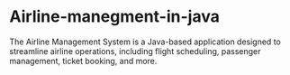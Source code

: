 # Airline-manegment-in-java
The Airline Management System is a Java-based application designed to streamline airline operations, including flight scheduling, passenger management, ticket booking, and more.
